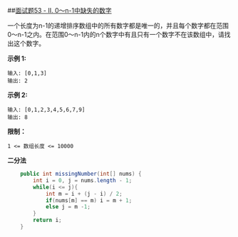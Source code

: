 ##[面试题53 - II. 0～n-1中缺失的数字](https://leetcode-cn.com/problems/que-shi-de-shu-zi-lcof/)

一个长度为n-1的递增排序数组中的所有数字都是唯一的，并且每个数字都在范围0～n-1之内。在范围0～n-1内的n个数字中有且只有一个数字不在该数组中，请找出这个数字。

**示例 1:**

```
输入: [0,1,3]
输出: 2
```

**示例 2:**

```
输入: [0,1,2,3,4,5,6,7,9]
输出: 8
```

**限制：**

```
1 <= 数组长度 <= 10000
```

**二分法**

```java
    public int missingNumber(int[] nums) {
        int i = 0, j = nums.length - 1;
        while(i <= j){
            int m = i + (j - i) / 2;
            if(nums[m] == m) i = m + 1;
            else j = m -1;
        }
        return i;
    }
```

